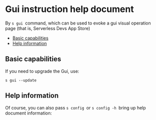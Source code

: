 # Gui instruction help document

By `s gui `command, which can be used to evoke a gui visual operation page (that is, Serverless Devs App Store)

- [Basic capabilities ](#Basic-capabilities)
- [Help information ](#Help-information)

## Basic capabilities
[](https://images.serverlessfans.com/s-gui/docs/app-store-index.jpg)

If you need to upgrade the Gui, use:

```
s gui --update
```

## Help information

Of course, you can also pass `s config `or `s config -h `bring up help document information:
[](https://images.serverlessfans.com/s-tool/zh/s-gui.jpg)

